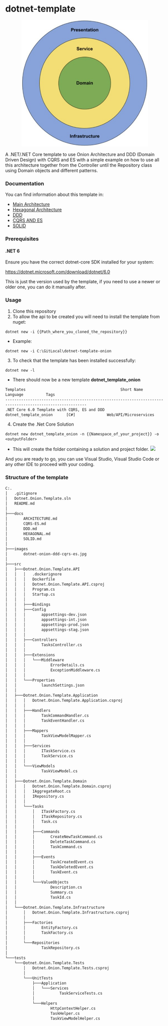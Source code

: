 # dotnet-template

<p align="center">
  <img src="images/logo.jpeg" alt="dotnet-template-onion logo" width="400"/>
</p>

A .NET/.NET Core template to use Onion Architecture and DDD (Domain Driven Design) with CQRS and ES with a simple example on how to use all this architecture together from the Controller until the Repository class using Domain objects and different patterns.

### Documentation

You can find information about this template in:

- [Main Architecture](docs/ARCHITECTURE.md)
- [Hexagonal Architecture](docs/HEXAGONAL.md)
- [DDD](docs/DDD.md)
- [CQRS AND ES](docs/CQRS-ES.md)
- [SOLID](docs/SOLID.md)

### Prerequisites

#### .NET 6

Ensure you have the correct dotnet-core SDK installed for your system:

https://dotnet.microsoft.com/download/dotnet/6.0

This is just the version used by the template, if you need to use a newer or older one, you can do it manually after.

### Usage

1. Clone this repository
2. To allow the api to be created you will need to install the template from nuget:

```
dotnet new -i {{Path_where_you_cloned_the_repository}}
```

- Example:

```
dotnet new -i C:\GitLocal\dotnet-template-onion
```

3. To check that the template has been installed successfully:

```
dotnet new -l
```

- There should now be a new template **dotnet_template_onion**

```
Templates                                          Short Name                 Language          Tags
----------------------------------------------------------------------------------------------------------
.NET Core 6.0 Template with CQRS, ES and DDD       dotnet_template_onion      [C#]              Web/API/Microservices
```

4. Create the .Net Core Solution

```
dotnet new dotnet_template_onion -n {{Namespace_of_your_project}} -o <outputFolder>
```

- This will create the folder containing a solution and project folder.
  ![](images/installation.jpg)

And you are ready to go, you can use Visual Studio, Visual Studio Code or any other IDE to proceed with your coding.

### Structure of the template

```
C:.
│   .gitignore
│   Dotnet.Onion.Template.sln
│   README.md
│
├───docs
│       ARCHITECTURE.md
│       CQRS-ES.md
│       DDD.md
│       HEXAGONAL.md
│       SOLID.md
│
├───images
│       dotnet-onion-ddd-cqrs-es.jpg
│
├───src
│   ├───Dotnet.Onion.Template.API
│   │   │   .dockerignore
│   │   │   Dockerfile
│   │   │   Dotnet.Onion.Template.API.csproj
│   │   │   Program.cs
│   │   │   Startup.cs
│   │   │
│   │   ├───Bindings
│   │   ├───Config
│   │   │       appsettings-dev.json
│   │   │       appsettings-int.json
│   │   │       appsettings-prod.json
│   │   │       appsettings-stag.json
│   │   │
│   │   ├───Controllers
│   │   │       TasksController.cs
│   │   │
│   │   ├───Extensions
│   │   │   └───Middleware
│   │   │           ErrorDetails.cs
│   │   │           ExceptionMiddleware.cs
│   │   │
│   │   └───Properties
│   │           launchSettings.json
│   │
│   ├───Dotnet.Onion.Template.Application
│   │   │   Dotnet.Onion.Template.Application.csproj
│   │   │
│   │   ├───Handlers
│   │   │       TaskCommandHandler.cs
│   │   │       TaskEventHandler.cs
│   │   │
│   │   ├───Mappers
│   │   │       TaskViewModelMapper.cs
│   │   │
│   │   ├───Services
│   │   │       ITaskService.cs
│   │   │       TaskService.cs
│   │   │
│   │   └───ViewModels
│   │           TaskViewModel.cs
│   │
│   ├───Dotnet.Onion.Template.Domain
│   │   │   Dotnet.Onion.Template.Domain.csproj
│   │   │   IAggregateRoot.cs
│   │   │   IRepository.cs
│   │   │
│   │   └───Tasks
│   │       │   ITaskFactory.cs
│   │       │   ITaskRepository.cs
│   │       │   Task.cs
│   │       │
│   │       ├───Commands
│   │       │       CreateNewTaskCommand.cs
│   │       │       DeleteTaskCommand.cs
│   │       │       TaskCommand.cs
│   │       │
│   │       ├───Events
│   │       │       TaskCreatedEvent.cs
│   │       │       TaskDeletedEvent.cs
│   │       │       TaskEvent.cs
│   │       │
│   │       └───ValueObjects
│   │               Description.cs
│   │               Summary.cs
│   │               TaskId.cs
│   │
│   └───Dotnet.Onion.Template.Infrastructure
│       │   Dotnet.Onion.Template.Infrastructure.csproj
│       │
│       ├───Factories
│       │       EntityFactory.cs
│       │       TaskFactory.cs
│       │
│       └───Repositories
│               TaskRepository.cs
│
└───tests
    └───Dotnet.Onion.Template.Tests
        │   Dotnet.Onion.Template.Tests.csproj
        │
        └───UnitTests
            ├───Application
            │   └───Services
            │           TaskServiceTests.cs
            │
            └───Helpers
                    HttpContextHelper.cs
                    TaskHelper.cs
                    TaskViewModelHelper.cs
```